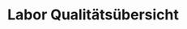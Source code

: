 ---
layout: article
title: Labor Qualitätsübersicht
description: 
  - Dieses Template zeigt die wichtigsten Qualitätskennzahlen in einem Labor.
lang: de
weight: 500
isDraft: false
ref: Labor_Quality_Metrics
category:
  - Labor
  - Qualität
image: Labor_Quality_Metrics_DE.png
image_thumbnail: Labor_Quality_Metrics_DE_thumbnail.png
download: Labor_Quality_Metrics_DE.pbmx
overview_description:
overview_benefits:
overview_data_sources:
---
